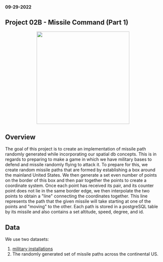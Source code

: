 #### 09-29-2022
## Project 02B - Missile Command (Part 1)

<center>
<img src="https://miro.medium.com/max/1400/1*6oQAh2tGYABlNJBmqNsaLA.webp" width="300">
</center>

## Overview

The goal of this project is to create an implementation of missile path randomly generated while incorporating our spatial db concepts. This is in regards to preparing to make a game in which we have
military bases to defend and missile randomly flying to attack it. To prepare for this, we create random
missile paths that are formed by establishing a box around the mainland United States. We then generate
a set even number of points on the border of this box and then pair together the points to create a 
coordinate system. Once each point has received its pair, and its counter point does not lie in the same
border edge, we then interpolate the two points to obtain a "line" connecting the coordinates together. 
This line represents the path that the given missile will take starting at one of the points and "moving"
to the other. Each path is stored in a postgreSQL table by its missile and also contains a set altitude, 
speed, degree, and id.

## Data 

We use two datasets: 
1. [military installations](https://www2.census.gov/geo/tiger/TIGER2021/MIL/tl_2021_us_mil.zip)
2. The randomly generated set of missile paths across the continental US.

